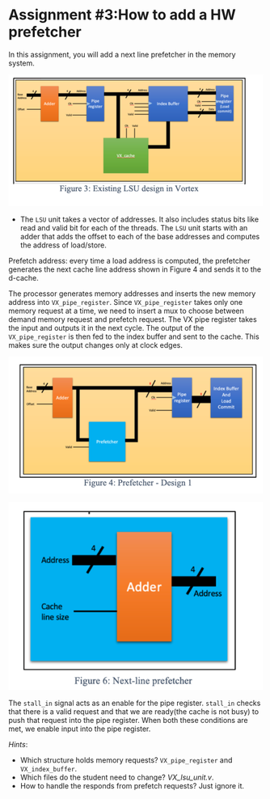 # Assignment #3:How to add a HW prefetcher

In this assignment, you will add a next line prefetcher in the memory system. 
 
![](figs/assignment3_fig1.png)
 
* The `LSU` unit takes a vector of addresses. It also includes status bits like read and valid bit for each of the threads. The `LSU` unit starts with an adder that adds the offset to each of the base addresses and computes the address of load/store. 

[comment]: <> (Please note that the addresses are computed for even inactive threads. For an inactive thread, the valid bit is false. The offset is an immediate value. Since the address is in the critical path, the processor sends the computed address into a pipeline latch.) 

[comment]: <> (The metadata associated with the instruction has to be stored somewhere so that we can track the requests sent to the dcache and the responses and data sent from the dcache. For this purpose, the processor has an index buffer. For every instruction, the processor puts the metadata in the index buffer and gets a tag. The tag is sent as a part of the D-cache request and will be present in its D-cache response as well. When a response arrives, the processor retrieves the metadata from the index buffer using the tag and pipelines the responses with the instruction metadata to the commit stage )
Prefetch address: every time a load address is computed, the prefetcher generates the next cache line address shown in Figure 4 and sends it to the d-cache. 

The processor generates memory addresses and inserts the new memory address into 
`VX_pipe_register`. Since `VX_pipe_register` takes only one memory request at a time, we need to insert a mux to choose between demand memory request and prefetch request. 
The VX pipe register takes the input and outputs it in the next cycle. The output of the `VX_pipe_register` is then fed to the index buffer and sent to the cache. This makes sure the output changes only at clock edges. 
 
![](figs/assignment3_fig2.png)
  
![](figs/assignment3_fig3.png)

The `stall_in` signal acts as an enable for the pipe register. `stall_in` checks that there is a valid request and that we are ready(the cache is not busy) to push that request into the pipe register. When both these conditions are met, we enable input into the pipe register. 

*Hints*:

- Which structure holds memory requests? `VX_pipe_register` and `VX_index_buffer`.
- Which files do the student need to change? *VX_lsu_unit.v*.
- How to handle the responds from prefetch requests? Just ignore it.




